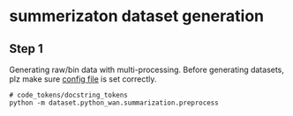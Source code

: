 # summerizaton dataset generation

## Step 1

Generating raw/bin data with multi-processing. Before generating datasets, plz make
sure [config file](./config/preprocess.yml) is set correctly.

```shell script
# code_tokens/docstring_tokens
python -m dataset.python_wan.summarization.preprocess
```
